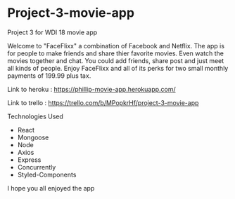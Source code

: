 # Project-3-movie-app
Project 3 for WDI 18 movie app

Welcome to "FaceFlixx" a combination of Facebook and Netflix. The app is for people to make friends and share thier favorite movies. Even watch the movies together and chat. You could add friends, share post and just meet all kinds of people. Enjoy FaceFlixx and all of its perks for two small monthly payments of 199.99 plus tax. 

Link to heroku : https://phillip-movie-app.herokuapp.com/

Link to trello : https://trello.com/b/MPopkrHf/project-3-movie-app

Technologies Used
- React
- Mongoose
- Node
- Axios
- Express
- Concurrently
- Styled-Components

I hope you all enjoyed the app 
  
